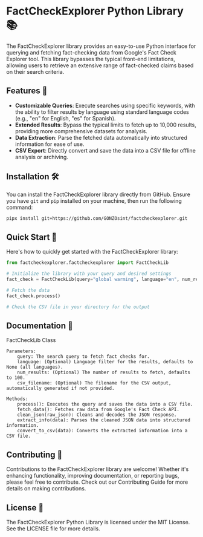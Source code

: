 # FactCheckExplorer Python Library 📚

The FactCheckExplorer library provides an easy-to-use Python interface for querying and fetching fact-checking data from Google's Fact Check Explorer tool. This library bypasses the typical front-end limitations, allowing users to retrieve an extensive range of fact-checked claims based on their search criteria.

## Features 🌟

- **Customizable Queries**:  Execute searches using specific keywords, with the ability to filter results by language using standard language codes (e.g., "en" for English, "es" for Spanish).
- **Extended Results**: Bypass the typical limits to fetch up to 10,000 results, providing more comprehensive datasets for analysis.
- **Data Extraction**: Parse the fetched data automatically into structured information for ease of use.
- **CSV Export**: Directly convert and save the data into a CSV file for offline analysis or archiving.

## Installation 🛠️

You can install the FactCheckExplorer library directly from GitHub. Ensure you have `git` and `pip` installed on your machine, then run the following command:

```bash
pipx install git+https://github.com/GONZOsint/factcheckexplorer.git
```

## Quick Start 🚀

Here's how to quickly get started with the FactCheckExplorer library:

```python
from factcheckexplorer.factcheckexplorer import FactCheckLib

# Initialize the library with your query and desired settings
fact_check = FactCheckLib(query="global warming", language="en", num_results=200)

# Fetch the data
fact_check.process()

# Check the CSV file in your directory for the output
```

## Documentation 📖
FactCheckLib Class

    Parameters:
        query: The search query to fetch fact checks for.
        language: (Optional) Language filter for the results, defaults to None (all languages).
        num_results: (Optional) The number of results to fetch, defaults to 100.
        csv_filename: (Optional) The filename for the CSV output, automatically generated if not provided.

    Methods:
        process(): Executes the query and saves the data into a CSV file.
        fetch_data(): Fetches raw data from Google's Fact Check API.
        clean_json(raw_json): Cleans and decodes the JSON response.
        extract_info(data): Parses the cleaned JSON data into structured information.
        convert_to_csv(data): Converts the extracted information into a CSV file.


## Contributing 🤝

Contributions to the FactCheckExplorer library are welcome! Whether it's enhancing functionality, improving documentation, or reporting bugs, please feel free to contribute. Check out our Contributing Guide for more details on making contributions.


## License 📄

The FactCheckExplorer Python Library is licensed under the MIT License. See the LICENSE file for more details.
